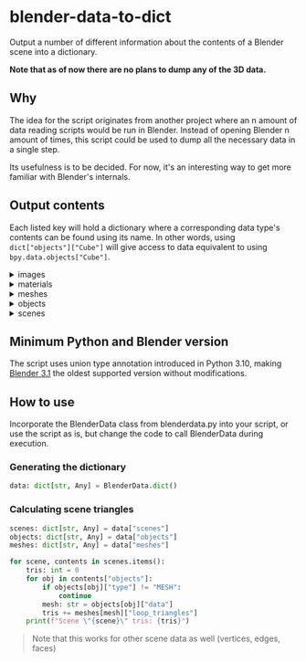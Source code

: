 # blender-data-to-dict
Output a number of different information about the contents of a Blender scene into a dictionary.

**Note that as of now there are no plans to dump any of the 3D data.**

## Why

The idea for the script originates from another project where an n amount of data reading scripts would be run in
Blender. Instead of opening Blender n amount of times, this script could be used to dump all the necessary data in a
single step.

Its usefulness is to be decided. For now, it's an interesting way to get more familiar with Blender's internals.

## Output contents

Each listed key will hold a dictionary where a corresponding data type's contents can be found using its name. In other
words, using `dict["objects"]["Cube"]` will give access to data equivalent to using `bpy.data.objects["Cube"]`.

<details>
<summary>images</summary>

- channels: <sup><sub>int</sup></sub>
- depth: <sup><sub>int</sup></sub>
- file_format: <sup><sub>str</sup></sub>
- filepath: <sup><sub>str</sup></sub>
- size: <sup><sub>tuple[int, int]</sup></sub>
- source: <sup><sub>str</sup></sub>
- type: <sup><sub>str</sup></sub>
</details>

<details>
<summary>materials</summary>

- node_tree: <sup><sub>dict[str, dict]</sup></sub>
  - nodes: <sup><sub>dict[str, Any]</sup></sub>
    - type: <sup><sub>str</sup></sub>
    - image: <sup><sub>str | None</sup></sub> (*name of the image if not None and node is instance of ShaderNodeTexImage*)
</details>

<details>
<summary>meshes</summary>

- edges: <sup><sub>int</sup></sub>
- loops: <sup><sub>int</sup></sub>
- polygons: <sup><sub>int</sup></sub>
- loop_triangles: <sup><sub>int</sup></sub>
- vertices: <sup><sub>int</sup></sub>
</details>

<details>
<summary>objects</summary>

- data: <sup><sub>str | None</sup></sub> (*name of data object (e.g. mesh) if not None*)
- material_slots: <sup><sub>list[str]</sup></sub> (*names of materials used by objects, if any*)
- modifiers: <sup><sub>list[str]</sup></sub> (*types of (unapplied) modifiers the object has, if any*)
- type: <sup><sub>str</sup></sub> (*the type of the object, e.g. "MESH"*)
</details>

<details>
<summary>scenes</summary>

- objects: <sup><sub>list[str]</sup></sub> (*names of objects in scene, if any*)
- view_layers: <sup><sub>list[str]</sup></sub> (*names of scene view layers*)
</details>

## Minimum Python and Blender version

The script uses union type annotation introduced in Python 3.10, making
[Blender 3.1](https://wiki.blender.org/wiki/Reference/Release_Notes/3.1/Python_API) the oldest supported version without
modifications.

## How to use

Incorporate the BlenderData class from blenderdata.py into your script, or use the script as is, but change the code to
call BlenderData during execution.

### Generating the dictionary

```python
data: dict[str, Any] = BlenderData.dict()
```

### Calculating scene triangles

```python
scenes: dict[str, Any] = data["scenes"]
objects: dict[str, Any] = data["objects"]
meshes: dict[str, Any] = data["meshes"]

for scene, contents in scenes.items():
    tris: int = 0
    for obj in contents["objects"]:
        if objects[obj]["type"] != "MESH":
            continue
        mesh: str = objects[obj]["data"]
        tris += meshes[mesh]["loop_triangles"]
    print(f"Scene \"{scene}\" tris: {tris}")
```

> Note that this works for other scene data as well (vertices, edges, faces)

